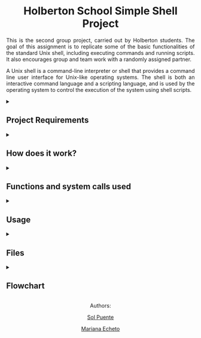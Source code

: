 <h1 align="center"> Holberton School Simple Shell Project </h1>
<p align= "justify">This is the second group project, carried out by Holberton students. The goal of this assignment is to replicate some of the basic functionalities of the standard Unix shell, including executing commands and running scripts. It also encourages group and team work with a randomly assigned partner.</p>
<p align= "justify"> A Unix shell is a command-line interpreter or shell that provides a command line user interface for Unix-like operating systems. The shell is both an interactive command language and a scripting language, and is used by the operating system to control the execution of the system using shell scripts. </p>

<details>
  <summary><h2>Project Requirements</h2></summary>
    <ul>
      <li>Allowed editors: vi, vim, emacs</li>
      <li>All files will be compiled on Ubuntu 20.04 LTS using gcc, using the options -Wall -Werror -Wextra -pedantic -std=gnu89</li>
      <li>All files should end with a new line</li>
      <li>A README.md file, at the root of the folder of the project is mandatory</li>
      <li>The code should use the Betty style. It will be checked using betty-style.pl and betty-doc.pl</li>
      <li>Your shell should not have any memory leaks</li>
      <li>It is not allowed to use global variables</li>
      <li>No more than 5 functions per file</li>
      <li>All your header files should be include guarded</li>
      <li>Use system calls only when you need to</li>
    </ul>
</details>

<details>
  <summary><h2>How does it work?</h2></summary>
    <p align="justify">Our shell reads commands provided by a user through Standard Input Stream and attempts to execute them by means of low level system procedures. This is by using built-in functions, or searching for executable programs in the operating system.</p>
    <p align="justify">The shell has two operating modes: <b>Interactive</b> and <b>Non-interactive</b>.<p>
    <p align="justify">In <b>Interactive mode</b>, the shell will display a prompt (★) indicating that the user can write and execute a command. After the command is run, the prompt will appear again and wait for a new command. This can go indefinitely as long as the user does not exit the shell.</p>
    <p align="justify">In <b>Non-interactive mode</b>, the shell will need to be run with a command input piped into its execution so that the command is run as soon as the Shell starts. In this mode no prompt will appear, and no further input will be expected from the user.</p>
    <p align="justify">In both modes, commands can be written with their absolute path or simply their executable name if they exist in one of the folders defined by the environment variable PATH or as built-in functions of the Shell.</p>
</details>

<details>
  <summary><h2>Functions and system calls used</h2></summary>
  <ul>
    <li>access (man 2 access)</li>
    <li>execve (man 2 execve)</li>
    <li>exit (man 3 exit)</li>
    <li>fork (man 2 fork)</li>
    <li>free (man 3 free)</li>
    <li>getline (man 3 getline)</li>
    <li>isatty (man 3 isatty)</li>
    <li>malloc (man 3 malloc)</li>
    <li>perror (man 3 perror)</li>
    <li>printf (man 3 printf)</li>
    <li>sprintf (man 3 sprintf)</li>
    <li>strtok (man 3 strtok)</li>
    <li>strdup (man 3 strdup)</li>
    <li>strlen (man 3 strlen)</li>
    <li>strcmp (man 3 strcmp)</li>
    <li>strncmp (man 3 strncmp)</li>
    <li>waitpid (man 2 waitpid)</li>
  </ul>
</details>

<details>
  <summary><h2>Usage</h2></summary>
  <p>To use this shell clone this repository and compile the files in the following way:</p>
  
  ```
  git clone https://github.com/solp22/holbertonschool-simple_shell.git
  ```
  
  ```
  gcc -Wall -Werror -Wextra -pedantic -std=gnu89 *.c -o hsh
  ```
  
  <p>Using interactive mode it should work this way:</p>
  
  ```
  $ ./hsh
  ★ /bin/ls
  hsh main.c shell.c
  ★
  ```
  
  <p>And using non-interactive mode it should work this way:</p>
  
  ```
  $ echo "/bin/ls" | ./hsh
  hsh main.c shell.c test_ls_2
  $
  $ cat test_ls_2
  /bin/ls
  /bin/ls
  $
  $ cat test_ls_2 | ./hsh
  hsh main.c shell.c test_ls_2
  hsh main.c shell.c test_ls_2
  $
  ```
  
  <h3>Built-ins</h3>
  <p>You can type 'exit' to exit the shell like so:</p>
  
  ```
  $ ./hsh
  ★ exit
  $
  ```
  
  <p>And you can also type 'env' to print a list of all current environment variables:</p>
  
  ```
  $ ./hsh
  ★ env
  HOSTNAME=41e118c3a4d9
  LANGUAGE=en_US:en
  PWD=/holbertonschool-simple_shell
  TZ=America/Los_Angeles
  HOME=/root
  LANG=en_US.UTF-8
  LESSCLOSE=/usr/bin/lesspipe %s %s
  TERM=xterm
  LESSOPEN=| /usr/bin/lesspipe %s
  SHLVL=1
  LC_ALL=en_US.UTF-8
  PATH=/usr/local/sbin:/usr/local/bin:/usr/sbin:/usr/bin:/sbin:/bin
  OLDPWD=/
  _=./hsh
  ★
  ```
  
</details>

<details>
<summary><h2>Files</h2></summary>

### [shell.c](/shell.c/)
<p align="justify">This file contains the main code of the shell. It reads the input given and passes it to the other functions to be tokenized, handle the command's path and finally, being executed. It also handles cases such as the exit built-in, sending a NULL input, and giving a NULL path.</p>

### [path.c](/path.c/)
This file contains the functions that are vital for handling the path.
<ul>
  <li><b>_getenv</b> - This function searches for an environment variable by iterating through the environ array and comparing each element to the specified string. If a match is found, the function returns a pointer to the value of the variable. If no match is found, the function returns NULL.</li>
  <li><b>_which</b> - This function tokenizes the path's value and stores it in an array. It then appends the command to each directory to find which is the correct path for executing the command, it it finds an executable path it returns the value, if not, it returns NULL.</li>
  <li><b>print_env</b> - This function is in charge of the env built-in. When the user passes 'env', the shell prints a list of all current environment variables.</li>
</ul>

### [tokenizer.c](/tokenizer.c/)
This file contains a function that is in charge of tokenizing strings depending on the delimiter given, and returns an array with each token.

### [execute_command.c](/execute_command.c/)
This file has the functions that will enable the command to be executed.
<ul>
  <li><b>execute_command</b> - executes the command by using the fork system call to create a child process and then calling the execve function. The parent function will simply wait for the child to finish its process by using the system call waitpid.
  <li><b>execute_command_ap</b> - handles the execution of a command when the absolute path is given.
</ul>

### [free_array.c](/free_array.c/)
This file has a simple function to free an array and make it easier to save lines of code.

### [main.h](/main.h/)
This file contains all the libraries used, as well as the environ variable and the prototypes of each function.
</details>

<details>
<summary><h2>Flowchart</h2></summary>

![Untitled Diagram](https://user-images.githubusercontent.com/124692695/235331964-c175bbee-2b55-4048-885b-a8cc8af0ee58.jpg)

</details>

<p align="center">Authors:</p>
<p align="center"><a href= "https://github.com/solp22">Sol Puente</a></p>
<p align="center"><a href= "https://github.com/marulaska">Mariana Echeto</a></p>
